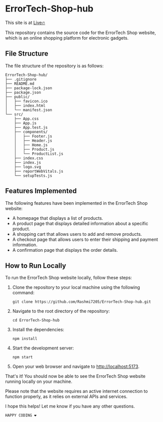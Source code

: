 # ErrorTech-Shop-hub
This site is at [Live🔥](https://shhophub.netlify.app/)


This repository contains the source code for the ErrorTech Shop website, which is an online shopping platform for electronic gadgets.


## File Structure

The file structure of the repository is as follows:

```
ErrorTech-Shop-hub/
├── .gitignore
├── README.md
├── package-lock.json
├── package.json
├── public/
│   ├── favicon.ico
│   ├── index.html
│   └── manifest.json
└── src/
    ├── App.css
    ├── App.js
    ├── App.test.js
    ├── components/
    │   ├── Footer.js
    │   ├── Header.js
    │   ├── Home.js
    │   ├── Product.js
    │   └── ProductList.js
    ├── index.css
    ├── index.js
    ├── logo.svg
    ├── reportWebVitals.js
    └── setupTests.js
```

## Features Implemented

The following features have been implemented in the ErrorTech Shop website:

- A homepage that displays a list of products.
- A product page that displays detailed information about a specific product.
- A shopping cart that allows users to add and remove products.
- A checkout page that allows users to enter their shipping and payment information.
- A confirmation page that displays the order details.

## How to Run Locally

To run the ErrorTech Shop website locally, follow these steps:

1. Clone the repository to your local machine using the following command:

   ```
   git clone https://github.com/Rashmi7205/ErrorTech-Shop-hub.git
   ```

2. Navigate to the root directory of the repository:

   ```
   cd ErrorTech-Shop-hub
   ```

3. Install the dependencies:

   ```
   npm install
   ```

4. Start the development server:

   ```
   npm start
   ```

5. Open your web browser and navigate to [http://localhost:5173](http://localhost:3000).

That's it! You should now be able to see the ErrorTech Shop website running locally on your machine.

Please note that the website requires an active internet connection to function properly, as it relies on external APIs and services.

I hope this helps! Let me know if you have any other questions.
```
HAPPY CODING ❤️
```
